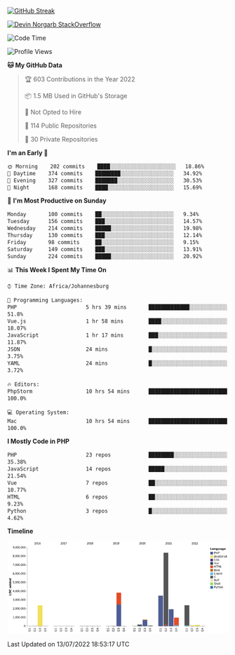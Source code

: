 
[![GitHub Streak](http://github-readme-streak-stats.herokuapp.com?user=DevinNorgarb&date_format=M%20j%5B%2C%20Y%5D)](https://git.io/streak-stats)


[![Devin Norgarb StackOverflow](https://github-readme-stackoverflow.vercel.app/?userID=4993755)](https://stackoverflow.com/users/4993755/devin-norgarb)

<!--START_SECTION:waka-->
![Code Time](http://img.shields.io/badge/Code%20Time-0%20secs-blue)

![Profile Views](http://img.shields.io/badge/Profile%20Views-3-blue)

**🐱 My GitHub Data** 

> 🏆 603 Contributions in the Year 2022
 > 
> 📦 1.5 MB Used in GitHub's Storage 
 > 
> 🚫 Not Opted to Hire
 > 
> 📜 114 Public Repositories 
 > 
> 🔑 30 Private Repositories  
 > 
**I'm an Early 🐤** 

```text
🌞 Morning    202 commits    ████░░░░░░░░░░░░░░░░░░░░░   18.86% 
🌆 Daytime    374 commits    ████████░░░░░░░░░░░░░░░░░   34.92% 
🌃 Evening    327 commits    ███████░░░░░░░░░░░░░░░░░░   30.53% 
🌙 Night      168 commits    ████░░░░░░░░░░░░░░░░░░░░░   15.69%

```
📅 **I'm Most Productive on Sunday** 

```text
Monday       100 commits    ██░░░░░░░░░░░░░░░░░░░░░░░   9.34% 
Tuesday      156 commits    ███░░░░░░░░░░░░░░░░░░░░░░   14.57% 
Wednesday    214 commits    █████░░░░░░░░░░░░░░░░░░░░   19.98% 
Thursday     130 commits    ███░░░░░░░░░░░░░░░░░░░░░░   12.14% 
Friday       98 commits     ██░░░░░░░░░░░░░░░░░░░░░░░   9.15% 
Saturday     149 commits    ███░░░░░░░░░░░░░░░░░░░░░░   13.91% 
Sunday       224 commits    █████░░░░░░░░░░░░░░░░░░░░   20.92%

```


📊 **This Week I Spent My Time On** 

```text
⌚︎ Time Zone: Africa/Johannesburg

💬 Programming Languages: 
PHP                      5 hrs 39 mins       █████████████░░░░░░░░░░░░   51.8% 
Vue.js                   1 hr 58 mins        ████░░░░░░░░░░░░░░░░░░░░░   18.07% 
JavaScript               1 hr 17 mins        ███░░░░░░░░░░░░░░░░░░░░░░   11.87% 
JSON                     24 mins             █░░░░░░░░░░░░░░░░░░░░░░░░   3.75% 
YAML                     24 mins             █░░░░░░░░░░░░░░░░░░░░░░░░   3.72%

🔥 Editors: 
PhpStorm                 10 hrs 54 mins      █████████████████████████   100.0%

💻 Operating System: 
Mac                      10 hrs 54 mins      █████████████████████████   100.0%

```

**I Mostly Code in PHP** 

```text
PHP                      23 repos            ████████░░░░░░░░░░░░░░░░░   35.38% 
JavaScript               14 repos            █████░░░░░░░░░░░░░░░░░░░░   21.54% 
Vue                      7 repos             ██░░░░░░░░░░░░░░░░░░░░░░░   10.77% 
HTML                     6 repos             ██░░░░░░░░░░░░░░░░░░░░░░░   9.23% 
Python                   3 repos             █░░░░░░░░░░░░░░░░░░░░░░░░   4.62%

```


**Timeline**

![Chart not found](https://raw.githubusercontent.com/DevinNorgarb/DevinNorgarb/main/charts/bar_graph.png) 


 Last Updated on 13/07/2022 18:53:17 UTC
<!--END_SECTION:waka-->

